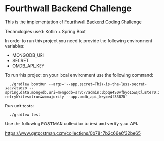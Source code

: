 # Fourthwall Backend Challenge
This is the implementation
of [Fourthwall Backend Coding Challenge](https://gist.github.com/wbaumann/aaa5ef095e213ffbea35b7ca3cc251a7)

Technologies used: Kotlin + Spring Boot

In order to run this project you need to provide the following environment variables:

* MONGODB_URI
* SECRET
* OMDB_API_KEY

To run this project on your local environment use the following command:

```shell
  ./gradlew bootRun --args='--app.secret=This-is-the-less-secret-secret2020 --spring.data.mongodb.uri=mongodb+srv://admin:Ibpqe4S0vfbyo15w@cluster0.zbmvj.mongodb.net/myFirstDatabase?retryWrites=true&w=majority --app.omdb_api_key=e4f33820'
```

Run unit tests:

```shell
  ./gradlew test
```

Use the following POSTMAN collection to test and verify your API:

https://www.getpostman.com/collections/0b7847b2c66e6f32be65

